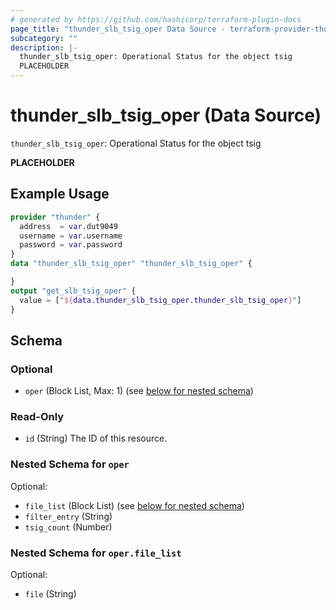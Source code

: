 ```yaml
---
# generated by https://github.com/hashicorp/terraform-plugin-docs
page_title: "thunder_slb_tsig_oper Data Source - terraform-provider-thunder"
subcategory: ""
description: |-
  thunder_slb_tsig_oper: Operational Status for the object tsig
  PLACEHOLDER
---
```


# thunder_slb_tsig_oper (Data Source)

`thunder_slb_tsig_oper`: Operational Status for the object tsig

__PLACEHOLDER__

## Example Usage

```terraform
provider "thunder" {
  address  = var.dut9049
  username = var.username
  password = var.password
}
data "thunder_slb_tsig_oper" "thunder_slb_tsig_oper" {

}
output "get_slb_tsig_oper" {
  value = ["${data.thunder_slb_tsig_oper.thunder_slb_tsig_oper}"]
}
```

<!-- schema generated by tfplugindocs -->
## Schema

### Optional

- `oper` (Block List, Max: 1) (see [below for nested schema](#nestedblock--oper))

### Read-Only

- `id` (String) The ID of this resource.

<a id="nestedblock--oper"></a>
### Nested Schema for `oper`

Optional:

- `file_list` (Block List) (see [below for nested schema](#nestedblock--oper--file_list))
- `filter_entry` (String)
- `tsig_count` (Number)

<a id="nestedblock--oper--file_list"></a>
### Nested Schema for `oper.file_list`

Optional:

- `file` (String)


